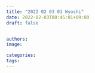 ```yaml
---
title: "2022 02 03 01 Wyoshi"
date: 2022-02-03T08:45:01+09:00
draft: false


authors: 
image: 

categories:
tags:
---
```


